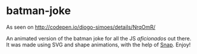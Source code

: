 # batman-joke
As seen on http://codepen.io/diogo-simoes/details/NrqOmR/

An animated version of the batman joke for all the JS _aficionados_ out there.
It was made using SVG and shape animations, with the help of [Snap](http://snapsvg.io/).
Enjoy!
